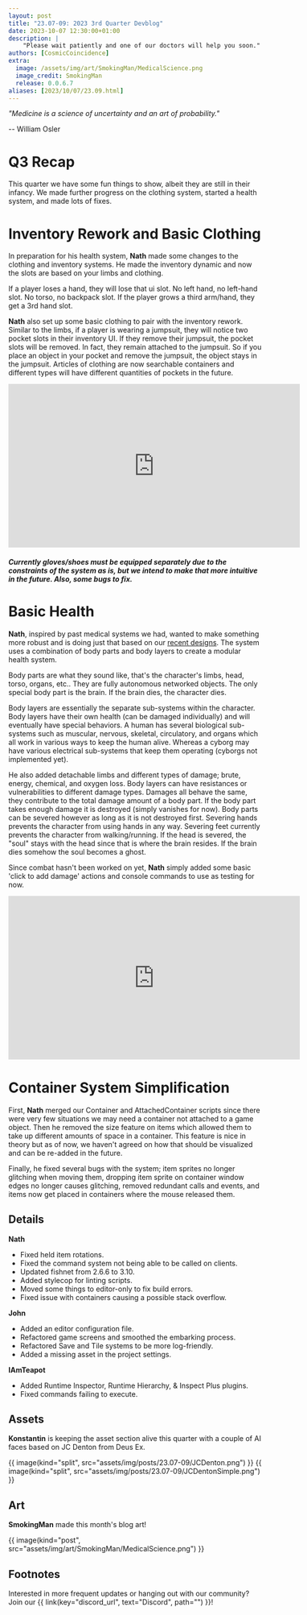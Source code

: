 ```yaml
---
layout: post
title: "23.07-09: 2023 3rd Quarter Devblog"
date: 2023-10-07 12:30:00+01:00
description: |
    "Please wait patiently and one of our doctors will help you soon."
authors: [CosmicCoincidence]
extra:
  image: /assets/img/art/SmokingMan/MedicalScience.png
  image_credit: SmokingMan
  release: 0.0.6.7
aliases: [2023/10/07/23.09.html]
---
```


*"Medicine is a science of uncertainty and an art of probability."*

-- William Osler

# Q3 Recap

This quarter we have some fun things to show, albeit they are still in their infancy. We made further progress on the clothing system, started a health system, and made lots of fixes.

# Inventory Rework and Basic Clothing

In preparation for his health system, **Nath** made some changes to the clothing and inventory systems. He made the inventory dynamic and now the slots are based on your limbs and clothing.

If a player loses a hand, they will lose that ui slot. No left hand, no left-hand slot. No torso, no backpack slot. If the player grows a third arm/hand, they get a 3rd hand slot.

**Nath** also set up some basic clothing to pair with the inventory rework. Similar to the limbs, if a player is wearing a jumpsuit, they will notice two pocket slots in their inventory UI. If they remove their jumpsuit, the pocket slots will be removed. In fact, they remain attached to the jumpsuit. So if you place an object in your pocket and remove the jumpsuit, the object stays in the jumpsuit. Articles of clothing are now searchable containers and different types will have different quantities of pockets in the future.

<div>
  <iframe class="video" width="580px" height="325px" src="https://www.youtube-nocookie.com/embed/Xm1Fw9bgCRc" frameborder="0" allow="accelerometer; autoplay; encrypted-media; gyroscope; picture-in-picture" allowfullscreen></iframe>
  <h5>Currently gloves/shoes must be equipped separately due to the constraints of the system as is, but we intend to make that more intuitive in the future. Also, some bugs to fix.</h5>
</div>

# Basic Health

**Nath**, inspired by past medical systems we had, wanted to make something more robust and is doing just that based on our [recent designs](https://ss3d.gitbook.io/design/entities/health). The system uses a combination of body parts and body layers to create a modular health system.

Body parts are what they sound like, that's the character's limbs, head, torso, organs, etc.. They are fully autonomous networked objects. The only special body part is the brain. If the brain dies, the character dies.

Body layers are essentially the separate sub-systems within the character. Body layers have their own health (can be damaged individually) and will eventually have special behaviors. A human has several biological sub-systems such as muscular, nervous, skeletal, circulatory, and organs which all work in various ways to keep the human alive. Whereas a cyborg may have various electrical sub-systems that keep them operating (cyborgs not implemented yet).

He also added detachable limbs and different types of damage; brute, energy, chemical, and oxygen loss. Body layers can have resistances or vulnerabilities to different damage types. Damages all behave the same, they contribute to the total damage amount of a body part. If the body part takes enough damage it is destroyed (simply vanishes for now). Body parts can be severed however as long as it is not destroyed first. Severing hands prevents the character from using hands in any way. Severing feet currently prevents the character from walking/running. If the head is severed, the "soul" stays with the head since that is where the brain resides. If the brain dies somehow the soul becomes a ghost.

Since combat hasn't been worked on yet, **Nath** simply added some basic 'click to add damage' actions and console commands to use as testing for now.

<iframe class="video" width="580px" height="325px" src="https://user-images.githubusercontent.com/14344825/264783405-63f1a999-fc81-4f36-bafc-1bb6dae2a3be.mp4" frameborder="0" allow="accelerometer; autoplay; encrypted-media; gyroscope; picture-in-picture" allowfullscreen></iframe>

# Container System Simplification

First, **Nath** merged our Container and AttachedContainer scripts since there were very few situations we may need a container not attached to a game object. Then he removed the size feature on items which allowed them to take up different amounts of space in a container. This feature is nice in theory but as of now, we haven't agreed on how that should be visualized and can be re-added in the future.

Finally, he fixed several bugs with the system; item sprites no longer glitching when moving them, dropping item sprite on container window edges no longer causes glitching, removed redundant calls and events, and items now get placed in containers where the mouse released them.

## Details

**Nath**
- Fixed held item rotations.
- Fixed the command system not being able to be called on clients.
- Updated fishnet from 2.6.6 to 3.10.
- Added stylecop for linting scripts.
- Moved some things to editor-only to fix build errors.
- Fixed issue with containers causing a possible stack overflow.

**John**
- Added an editor configuration file.
- Refactored game screens and smoothed the embarking process.
- Refactored Save and Tile systems to be more log-friendly.
- Added a missing asset in the project settings.

**IAmTeapot**
- Added Runtime Inspector, Runtime Hierarchy, & Inspect Plus plugins.
- Fixed commands failing to execute.

## Assets

**Konstantin** is keeping the asset section alive this quarter with a couple of AI faces based on JC Denton from Deus Ex.

<div class='horizontal-2' markdown='1'>
  {{ image(kind="split", src="assets/img/posts/23.07-09/JCDenton.png") }}
  {{ image(kind="split", src="assets/img/posts/23.07-09/JCDentonSimple.png") }}
</div>

## Art

**SmokingMan** made this month's blog art!

{{ image(kind="post", src="assets/img/art/SmokingMan/MedicalScience.png") }}

## Footnotes

Interested in more frequent updates or hanging out with our community? Join our {{ link(key="discord_url", text="Discord", path="") }}!
